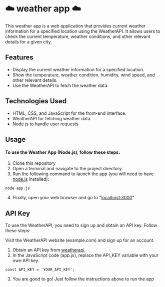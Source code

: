 # ☁️ weather app ☁️
This weather app is a web application that provides current weather information for a specified location using the WeatherAPI. It allows users to check the current temperature, weather conditions, and other relevant details for a given city.

## Features
* Display the current weather information for a specified location.
* Show the temperature, weather condition, humidity, wind speed, and other relevant details.
* Use the WeatherAPI to fetch the weather data.

## Technologies Used
* HTML, CSS, and JavaScript for the front-end interface.
* WeatherAPI for fetching weather data.
* Node js to handle user requests

## Usage
#### To use the Weather App (Node.js), follow these steps:
1. Clone this repository
2. Open a terminal and navigate to the project directory.
3. Run the following command to launch the app (you will need to have [node.js](https://nodejs.org/en/download) installed):

`node app.js`

4. Finally, open your web browser and go to "[localhost:3000](http://localhost:3000/)"

## API Key
To use the WeatherAPI, you need to sign up and obtain an API key. Follow these steps:

Visit the WeatherAPI website (example.com) and sign up for an account.
1. Obtain an API key from [weatherapi](https://www.weatherapi.com/).
2. In the JavaScript code (app.js), replace the API_KEY variable with your own API key.

`const API_KEY = 'YOUR_API_KEY';`

3. You are good to go! Just follow the instructions above to run the app

